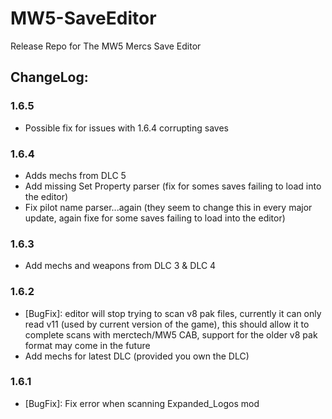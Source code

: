 # MW5-SaveEditor
Release Repo for The MW5 Mercs Save Editor

## ChangeLog:

### 1.6.5
- Possible fix for issues with 1.6.4 corrupting saves

### 1.6.4
- Adds mechs from DLC 5
- Add missing Set Property parser (fix for somes saves failing to load into the editor)
- Fix pilot name parser...again (they seem to change this in every major update, again fixe for some saves failing to load into the editor)

### 1.6.3
- Add mechs and weapons from DLC 3 & DLC 4

### 1.6.2

- [BugFix]: editor will stop trying to scan v8 pak files, currently it can only read v11 (used by current version of the game), this should allow it to complete scans with merctech/MW5 CAB, support for the older v8 pak format may come in the future
- Add mechs for latest DLC (provided you own the DLC)

### 1.6.1

- [BugFix]: Fix error when scanning Expanded_Logos mod
